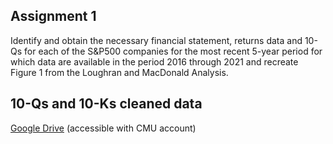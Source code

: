 ## Assignment 1

Identify and obtain the necessary financial statement, returns data and 10-Qs for each of the S&P500 companies for the most recent 5-year period for which data are available in the period 2016 through 2021 and recreate Figure 1 from the Loughran and MacDonald Analysis.

## 10-Qs and 10-Ks cleaned data

[Google Drive](https://drive.google.com/drive/folders/1OjNVo_ErU5UvRmhkcqJqKR7sXdrrNqaT?usp=sharing) (accessible with CMU account)
